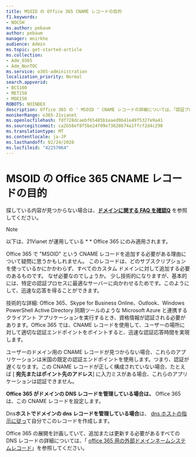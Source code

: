 ```yaml
---
title: MSOID の Office 365 CNAME レコードの目的
f1.keywords:
- NOCSH
ms.author: pebaum
author: pebaum
manager: mnirkhe
audience: Admin
ms.topic: get-started-article
ms.collection:
- Adm_O365
- Adm_NonTOC
ms.service: o365-administration
localization_priority: Normal
search.appverid:
- BCS160
- MET150
- MOE150
ROBOTS: NOINDEX
description: Office 365 の ' MSOID ' CNAME レコードの詳細については、「認証プロセスのための最適なサーバー」を参照してください。このため、応答が高速になります。
monikerRange: o365-21vianet
ms.openlocfilehash: fdf728dcaebf65485b1eaed9b41e49f5327e9a41
ms.sourcegitcommit: ca2b58ef8f5be24f09e73620b74a1ffcf2d4c290
ms.translationtype: MT
ms.contentlocale: ja-JP
ms.lasthandoff: 02/24/2020
ms.locfileid: "42257064"
---
```

# <a name="whats-the-purpose-of-the-office-365-cname-record-for-msoid"></a>MSOID の Office 365 CNAME レコードの目的

 探している内容が見つからない場合は、**[ドメインに関する FAQ を確認Q](../setup/domains-faq.md)** を参照してください。 
> [!NOTE]
> 以下は、21Vianet が運用している * * Office 365 にのみ適用されます。
  
Office 365 で "MSOID" という CNAME レコードを追加する必要がある理由について疑問に思うかもしれません。 このレコードは、どのサブスクリプションを使っているかにかかわらず、すべてのカスタム ドメインに対して追加する必要のあるものです。 なぜ必要なのでしょうか。 少し技術的になりますが、基本的には、特定の認証プロセスに最適なサーバーに向かわせるためです。このようにして、迅速な応答を得ることができます。
  
技術的な詳細: Office 365、Skype for Business Online、Outlook、Windows PowerShell Active Directory 同期ツールのような Microsoft Azure と連携するクライアント アプリケーションを実行するとき、資格情報が認証される必要があります。Office 365 では、CNAME レコードを使用して、ユーザーの場所に対して適切な認証エンドポイントをポイントすると、迅速な認証応答時間を実現します。
  
ユーザーのドメイン用の CNAME レコードが見つからない場合、これらのアプリケーションは米国の既定の認証エンドポイントを使用します。つまり、認証が遅くなります。この CNAME レコードが正しく構成されていない場合、たとえば [ **宛先またはポイント先のアドレス**] に入力ミスがある場合、これらのアプリケーションは認証できません。
  
 **Office 365 がドメインの DNS レコードを管理している場合は、** Office 365 は、この CNAME レコードを設定します。 
  
 Dns**ホストでドメインの dns レコードを管理している場合**は、 [dns ホストの指示に従っ](https://support.office.com/article/b0f3fdca-8a80-4e8e-9ef3-61e8a2a9ab23.aspx)て自分でこのレコードを作成します。
  
Office 365 の展開を計画していて、追加または更新する必要があるすべての DNS レコードの詳細については、「 [office 365 用の外部ドメインネームシステムレコード](https://go.microsoft.com/fwlink/?LinkId=579013)」を参照してください。
  

